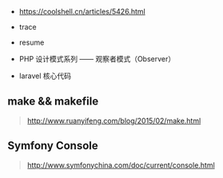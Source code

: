 - https://coolshell.cn/articles/5426.html
- trace


- resume
- PHP 设计模式系列 —— 观察者模式（Observer）
- laravel 核心代码


## make && makefile

> http://www.ruanyifeng.com/blog/2015/02/make.html



## Symfony Console

> http://www.symfonychina.com/doc/current/console.html



